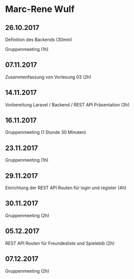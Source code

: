# Marc-Rene Wulf
## 26.10.2017

Definition des Backends (30min)

Gruppenmeeting (1h)

## 07.11.2017
Zusammenfassung von Vorlesung 03 (2h)


## 14.11.2017

Vorbereitung Laravel / Backend / REST API Präsentation (3h)

## 16.11.2017

Gruppenmeeting (1 Stunde 30 Minuten)


## 23.11.2017

Gruppenmeeting (1h)

## 29.11.2017

Einrichtung der REST API
Routen für login und register (4h)


## 30.11.2017

Gruppenmeeting (2h)


## 05.12.2017

REST API
Routen für Freundesliste und Spielebib (2h)


## 07.12.2017

Gruppenmeeting (2h)
